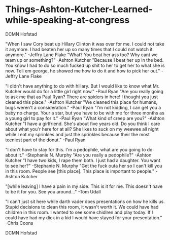 # Things-Ashton-Kutcher-Learned-while-speaking-at-congress
DCMN Hofstad

"When I saw Cory beat up Hillary Clinton it was over for me. I could not take it anymore. I had beaten her up so many times that I could not watch it anymore." -Jeffry Lane Flake "What? You beat her ass too? Why cant we team up or something?" -Ashton Kutcher "Because I beat her up in the bed. You know I had to do so much fucked up shit to her to get her to what she is now. Tell em george, he showed me how to do it and how to pick her out." -Jeffry Lane Flake

"I didn't have anything to do with hillary. But I would like to know what Mr. Kutcher would do for a little girl right now." -Paul Ryan "Are you really going to ask me that as Paul Ryan? There are spiders in here! I thought you just cleaned this place." -Ashton Kutcher "We cleaned this place for humans, bugs weren't a consideration." -Paul Ryan "I'm not kidding, I can get you a baby no charge. Your a star, but you have to be with me for three months as a young girl to pay for it." -Paul Ryan "What kind of creep are you?" -Ashton Kutcher "I have a girlfriend. She's about five years old. Do you think I care about what you'r here for at all? She likes to suck on my weewee all night while I eat my sprinkles and just the sprinkles because their the most teeniest part of the donut." -Paul Ryan

"I don't have to stay for this. I'm a pedophile, what are you going to do about it." -Stephanie N. Murphy "Are you really a pedophile?" -Ashton Kutcher "I have two kids, I rape them both. I just had a daughter. You want to see her?" -Stephanie N. Murphy "Get the fuck outa her so I can't kill you in this room. People see [this place]. This place is important to people." -Ashton Kutcher

"[while leaving] I have a pain in my side. This is it for me. This doesn't have to be it for you. See you around..." -Tom Udall

"I can't just sit here while darth vader does presentations on how he kills us. Stupid decisions to clean this room, it wasn't worth it. We could have had children in this room. I wanted to see some chidlren and play today. If I could have had my dick in a kid I would have stayed for your presentation." -Chris Coons

DCMN Hofstad
